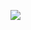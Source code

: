![](https://www.iconfinder.com/icons/4171945/admin_dashboard_theme_administrator_compact_masonry_thumbnails_icon)
